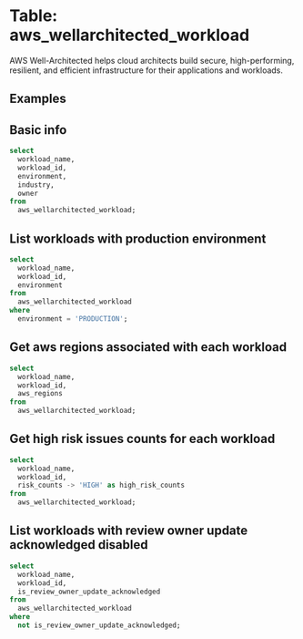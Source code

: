 # Table: aws_wellarchitected_workload

AWS Well-Architected helps cloud architects build secure, high-performing, resilient, and efficient infrastructure for their applications and workloads.

## Examples

## Basic info

```sql
select
  workload_name,
  workload_id,
  environment,
  industry,
  owner
from
  aws_wellarchitected_workload;
```


## List workloads with production environment

```sql
select
  workload_name,
  workload_id,
  environment
from
  aws_wellarchitected_workload
where
  environment = 'PRODUCTION';
```


## Get aws regions associated with each workload

```sql
select
  workload_name,
  workload_id,
  aws_regions
from
  aws_wellarchitected_workload;
```


## Get high risk issues counts for each workload

```sql
select
  workload_name,
  workload_id,
  risk_counts -> 'HIGH' as high_risk_counts
from
  aws_wellarchitected_workload;
```


## List workloads with review owner update acknowledged disabled

```sql
select
  workload_name,
  workload_id,
  is_review_owner_update_acknowledged
from
  aws_wellarchitected_workload
where
  not is_review_owner_update_acknowledged;
```